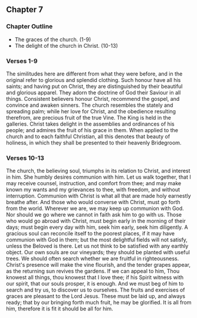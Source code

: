 ## Chapter 7

### Chapter Outline

- The graces of the church. (1-9) 
- The delight of the church in Christ. (10-13)

### Verses 1-9 

The similitudes here are different from what they were before, and in the original refer to glorious and splendid clothing. Such honour have all his saints; and having put on Christ, they are distinguished by their beautiful and glorious apparel. They adorn the doctrine of God their Saviour in all things. Consistent believers honour Christ, recommend the gospel, and convince and awaken sinners. The church resembles the stately and spreading palm; while her love for Christ, and the obedience resulting therefrom, are precious fruit of the true Vine. The King is held in the galleries. Christ takes delight in the assemblies and ordinances of his people; and admires the fruit of his grace in them. When applied to the church and to each faithful Christian, all this denotes that beauty of holiness, in which they shall be presented to their heavenly Bridegroom.

### Verses 10-13 

The church, the believing soul, triumphs in its relation to Christ, and interest in him. She humbly desires communion with him. Let us walk together, that I may receive counsel, instruction, and comfort from thee; and may make known my wants and my grievances to thee, with freedom, and without interruption. Communion with Christ is what all that are made holy earnestly breathe after. And those who would converse with Christ, must go forth from the world. Wherever we are, we may keep up communion with God. Nor should we go where we cannot in faith ask him to go with us. Those who would go abroad with Christ, must begin early in the morning of their days; must begin every day with him, seek him early, seek him diligently. A gracious soul can reconcile itself to the poorest places, if it may have communion with God in them; but the most delightful fields will not satisfy, unless the Beloved is there. Let us not think to be satisfied with any earthly object. Our own souls are our vineyards; they should be planted with useful trees. We should often search whether we are fruitful in righteousness. Christ's presence will make the vine flourish, and the tender grapes appear, as the returning sun revives the gardens. If we can appeal to him, Thou knowest all things, thou knowest that I love thee; if his Spirit witness with our spirit, that our souls prosper, it is enough. And we must beg of him to search and try us, to discover us to ourselves. The fruits and exercises of graces are pleasant to the Lord Jesus. These must be laid up, and always ready; that by our bringing forth much fruit, he may be glorified. It is all from him, therefore it is fit it should be all for him.


